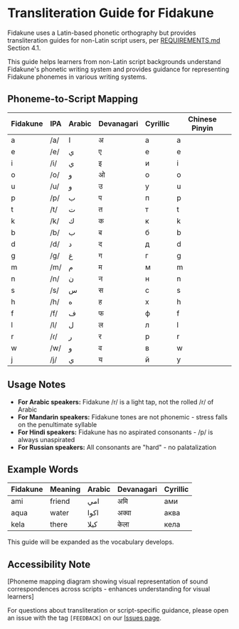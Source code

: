 # Transliteration Guide for Fidakune

Fidakune uses a Latin-based phonetic orthography but provides transliteration guides for non-Latin script users, per [REQUIREMENTS.md](REQUIREMENTS.md) Section 4.1.

This guide helps learners from non-Latin script backgrounds understand Fidakune's phonetic writing system and provides guidance for representing Fidakune phonemes in various writing systems.

## Phoneme-to-Script Mapping

| Fidakune | IPA | Arabic | Devanagari | Cyrillic | Chinese Pinyin |
|----------|-----|--------|------------|----------|----------------|
| a        | /a/ | ا      | अ          | а        | a              |
| e        | /e/ | ي      | ए          | е        | e              |
| i        | /i/ | ي      | इ          | и        | i              |
| o        | /o/ | و      | ओ          | о        | o              |
| u        | /u/ | و      | उ          | у        | u              |
| p        | /p/ | ب      | प          | п        | p              |
| t        | /t/ | ت      | त          | т        | t              |
| k        | /k/ | ك      | क          | к        | k              |
| b        | /b/ | ب      | ब          | б        | b              |
| d        | /d/ | د      | द          | д        | d              |
| g        | /g/ | غ      | ग          | г        | g              |
| m        | /m/ | م      | म          | м        | m              |
| n        | /n/ | ن      | न          | н        | n              |
| s        | /s/ | س      | स          | с        | s              |
| h        | /h/ | ه      | ह          | х        | h              |
| f        | /f/ | ف      | फ          | ф        | f              |
| l        | /l/ | ل      | ल          | л        | l              |
| r        | /ɾ/ | ر      | र          | р        | r              |
| w        | /w/ | و      | व          | в        | w              |
| j        | /j/ | ي      | य          | й        | y              |

## Usage Notes

- **For Arabic speakers:** Fidakune /r/ is a light tap, not the rolled /r/ of Arabic
- **For Mandarin speakers:** Fidakune tones are not phonemic - stress falls on the penultimate syllable
- **For Hindi speakers:** Fidakune has no aspirated consonants - /p/ is always unaspirated
- **For Russian speakers:** All consonants are "hard" - no palatalization

## Example Words

| Fidakune | Meaning | Arabic | Devanagari | Cyrillic |
|----------|---------|--------|------------|----------|
| ami      | friend  | امي    | अमि        | ами      |
| aqua     | water   | اكوا   | अक्वा       | аква     |
| kela     | there   | كيلا   | केला        | кела     |

This guide will be expanded as the vocabulary develops.

## Accessibility Note

[Phoneme mapping diagram showing visual representation of sound correspondences across scripts - enhances understanding for visual learners]

For questions about transliteration or script-specific guidance, please open an issue with the tag `[FEEDBACK]` on our [Issues page](https://github.com/jlillywh/Fidakune-Language/issues).
